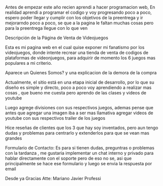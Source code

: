 Antes de empezar este año recien aprendi a hacer programacion web, En realidad aprendi a programar el codigo y voy progresando poco a poco, espero poder llegar y cumplir con los objetivos de la preentrega y ir mejorarndo poco a poco, se que a la pagina le faltan muchas cosas pero para la preentrega llegue con lo que ven 

Descripción de la Página de Venta de Videojuegos

Esta es mi pagina web en el cual quise exponer mi fanatismo por los videojuegos, donde intente recrear una tienda de venta de codigos de plataformas de videonjuegos, para adquirir de momento los 6 juegos mas populares a mi criterio. 

Aparece un Quienes Somos? y una explicacion de la demora de la compra

Actualmente, el sitio está en una etapa inicial de desarrollo, por lo que su diseño es simple y directo, poco a poco voy aprendiendo a realizar mas cosas , que bueno me cuesta pero aprendo de las clases y videos de youtube

Luego agrege divisiones con sus respectivos juegos, ademas pense que antes que agregar una imagen iba a ser mas llamativa agregar videos de youtube con sus respectivos trailer de los juegos

Hice reseñas de clientes que los 3 que hay soy inventados, pero aun tengo dudas y problemas para centrarlo y extenderlos para que se vean mas grandes 

Formulario de Contacto: Es para si tienen dudas, preguntras o problemas con la tardanza , me gustaria implementar un chat interno y privado para hablar directamente con el soporte pero de eso no se, asi que principalmente se hace ese formulario y luego se envia la respuesta por email 

Desde ya Gracias
Atte: Mariano Javier Professi